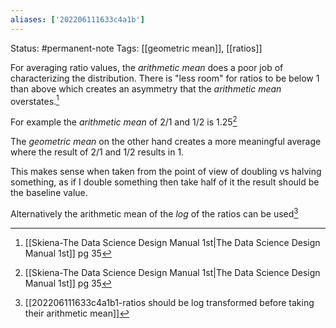 ```yaml
---
aliases: ['202206111633c4a1b']
---
```

Status: #permanent-note 
Tags: [[geometric mean]], [[ratios]]

For averaging ratio values, the *arithmetic mean* does a poor job of characterizing the distribution. There is "less room" for ratios to be below 1 than above which creates an asymmetry that the *arithmetic mean* overstates.[^1]

For example the *arithmetic mean* of $2/1$ and $1/2$ is $1.25$[^1]

The *geometric mean* on the other hand creates a more meaningful average where the result of $2/1$ and $1/2$ results in 1.

This makes sense when taken from the point of view of doubling vs halving something, as if I double something then take half of it the result should be the baseline value.

Alternatively the arithmetic mean of the *log* of the ratios can be used[^2]

[^1]:[[Skiena-The Data Science  Design Manual 1st|The Data Science Design Manual 1st]] pg 35
[^2]: [[202206111633c4a1b1-ratios should be log transformed before taking their arithmetic mean]]